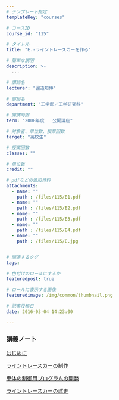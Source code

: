```yaml
---
# テンプレート指定
templateKey: "courses"

# コースID
course_id: "115"

# タイトル
title: "E.-ライントレースカーを作る"

# 簡単な説明
description: >-
  ...

# 講師名
lecturer: "圓道知博"

# 部局名
department: "工学部／工学研究科"

# 開講時限
term: "2008年度	公開講座"

# 対象者、単位数、授業回数
target: "高校生"

# 授業回数
classes: ""

# 単位数
credit: ""

# pdfなどの追加資料
attachments: 
  - name: "" 
    path : /files/115/E1.pdf
  - name: "" 
    path : /files/115/E2.pdf
  - name: "" 
    path : /files/115/E3.pdf
  - name: "" 
    path : /files/115/E4.pdf
  - name: "" 
    path : /files/115/E.jpg


# 関連するタグ
tags:

# 色付けのロールにするか
featuredpost: true

# ロールに表示する画像
featuredimage: /img/common/thumbnail.png

# 記事投稿日
date: 2016-03-04 14:23:00

---
```






### 講義ノート


[はじめに](/files/115/E1.pdf) 


[ライントレースカーの制作](/files/115/E2.pdf) 


[車体の制御用プログラムの開発](/files/115/E3.pdf) 


[ライントレースカーの試走](/files/115/E4.pdf) 



